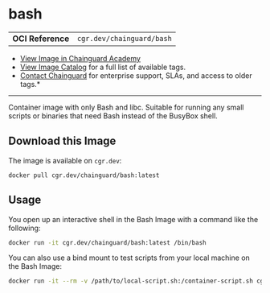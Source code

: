 <!--monopod:start-->
# bash
| | |
| - | - |
| **OCI Reference** | `cgr.dev/chainguard/bash` |


* [View Image in Chainguard Academy](https://edu.chainguard.dev/chainguard/chainguard-images/reference/bash/overview/)
* [View Image Catalog](https://console.enforce.dev/images/catalog) for a full list of available tags.
* [Contact Chainguard](https://www.chainguard.dev/chainguard-images) for enterprise support, SLAs, and access to older tags.*

---
<!--monopod:end-->

<!--overview:start-->
Container image with only Bash and libc. Suitable for running any small scripts or binaries that need Bash instead of the BusyBox shell.
<!--overview:end-->

<!--getting:start-->
## Download this Image
The image is available on `cgr.dev`:

```
docker pull cgr.dev/chainguard/bash:latest
```
<!--getting:end-->

<!--body:start-->
## Usage

You open up an interactive shell in the Bash Image with a command like the following:

```sh
docker run -it cgr.dev/chainguard/bash:latest /bin/bash
```

You can also use a bind mount to test scripts from your local machine on the Bash Image:

```sh
docker run -it --rm -v /path/to/local-script.sh:/container-script.sh cgr.dev/chainguard/bash:latest /container-script.sh
```
<!--body:end-->
